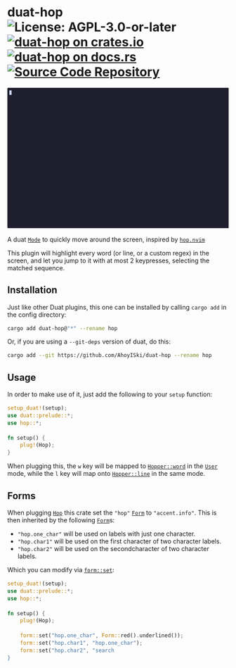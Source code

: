 # duat-hop ![License: AGPL-3.0-or-later](https://img.shields.io/badge/license-AGPL--3.0--or--later-blue) [![duat-hop on crates.io](https://img.shields.io/crates/v/duat-hop)](https://crates.io/crates/duat-hop) [![duat-hop on docs.rs](https://docs.rs/duat-hop/badge.svg)](https://docs.rs/duat-hop) [![Source Code Repository](https://img.shields.io/badge/Code-On%20GitHub-blue?logo=GitHub)](https://github.com/AhoyISki/duat-hop)

![hop demonstration](./assets/hop-demonstration.gif)

A duat [`Mode`][__link0] to quickly move around the screen, inspired by
[`hop.nvim`][__link1]

This plugin will highlight every word (or line, or a custom regex)
in the screen, and let you jump to it with at most 2 keypresses,
selecting the matched sequence.

## Installation

Just like other Duat plugins, this one can be installed by calling
`cargo add` in the config directory:

```bash
cargo add duat-hop@"*" --rename hop
```

Or, if you are using a `--git-deps` version of duat, do this:

```bash
cargo add --git https://github.com/AhoyISki/duat-hop --rename hop
```

## Usage

In order to make use of it, just add the following to your `setup`
function:

```rust
setup_duat!(setup);
use duat::prelude::*;
use hop::*;

fn setup() {
    plug!(Hop);
}
```

When plugging this, the `w` key will be mapped to [`Hopper::word`][__link2]
in the [`User`][__link3] mode, while the `l` key will map onto
[`Hopper::line`][__link4] in the same mode.

## Forms

When plugging [`Hop`][__link5] this crate set the `"hop"` [`Form`][__link6] to
`"accent.info"`. This is then inherited by the following
[`Form`][__link7]s:

* `"hop.one_char"` will be used on labels with just one character.
* `"hop.char1"` will be used on the first character of two
  character labels.
* `"hop.char2"` will be used on the secondcharacter of two
  character labels.

Which you can modify via [`form::set`][__link8]:

```rust
setup_duat!(setup);
use duat::prelude::*;
use hop::*;

fn setup() {
    plug!(Hop);

    form::set("hop.one_char", Form::red().underlined());
    form::set("hop.char1", "hop.one_char");
    form::set("hop.char2", "search
}
```


 [__cargo_doc2readme_dependencies_info]: ggGkYW0BYXSEG0NWJwoPKLNnG0TAj5IG93PSG7YmxsASqSxYGzkEnHTUwH4sYXKEG4N8F-oCNeNzG1elciKR3H-MG7sGSbqc2DpLG3CnTB08Xuf-YWSCg2hkdWF0LWhvcGUwLjEuMGhkdWF0X2hvcIJpZHVhdF9jb3JlZTAuNS4z
 [__link0]: https://docs.rs/duat_core/0.5.3/duat_core/?search=mode::Mode
 [__link1]: https://github.com/smoka7/hop.nvim
 [__link2]: https://docs.rs/duat-hop/0.1.0/duat_hop/?search=Hopper::word
 [__link3]: https://docs.rs/duat_core/0.5.3/duat_core/?search=mode::User
 [__link4]: https://docs.rs/duat-hop/0.1.0/duat_hop/?search=Hopper::line
 [__link5]: https://docs.rs/duat-hop/0.1.0/duat_hop/struct.Hop.html
 [__link6]: https://docs.rs/duat_core/0.5.3/duat_core/?search=form::Form
 [__link7]: https://docs.rs/duat_core/0.5.3/duat_core/?search=form::Form
 [__link8]: https://docs.rs/duat_core/0.5.3/duat_core/?search=form::set
